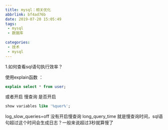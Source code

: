 ```yaml
---
title: mysql：相关优化
abbrlink: bf4ad76b
date: 2019-07-20 15:05:49
tags:
 - mysql
 - 数据库
 
categories:
 - 技术
 - mysql
---
```

1.如何查看sql语句执行效率？

使用explain函数 ：
``` sql
explain select * from user;
```

或者开启 慢查询
是否开启

```sql
show variables like '%quer%';
```


log_slow_queries=off 没有开启慢查询
long_query_time 就是慢查询时间，sql语句超过这个时间会生成日志？一般来说超过3秒就算慢了
